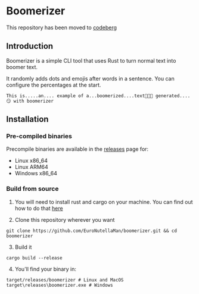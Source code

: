 # Boomerizer
This repository has been moved to [codeberg](https://codeberg.org/EuroNutellaMan/boomerizer)

## Introduction
Boomerizer is a simple CLI tool that uses Rust to turn normal text into boomer text.

It randomly adds dots and emojis after words in a sentence. You can configure the percentages at the start.

```
This is.....an.... example of a...boomerized....text🤪🤪🤪 generated....😏 with boomerizer
```

## Installation

### Pre-compiled binaries
Precompile binaries are available in the [releases](https://github.com/EuroNutellaMan/boomerizer/releases) page for:
- Linux x86_64
- Linux ARM64
- Windows x86_64

### Build from source
1. You will need to install rust and cargo on your machine. You can find out how to do that [here](https://doc.rust-lang.org/stable/book/ch01-01-installation.html)

2. Clone this repository wherever you want
```
git clone https://github.com/EuroNutellaMan/boomerizer.git && cd boomerizer
```

3. Build it
```
cargo build --release
```

4. You'll find your binary in:
```
target/releases/boomerizer # Linux and MacOS
target\releases\boomerizer.exe # Windows
